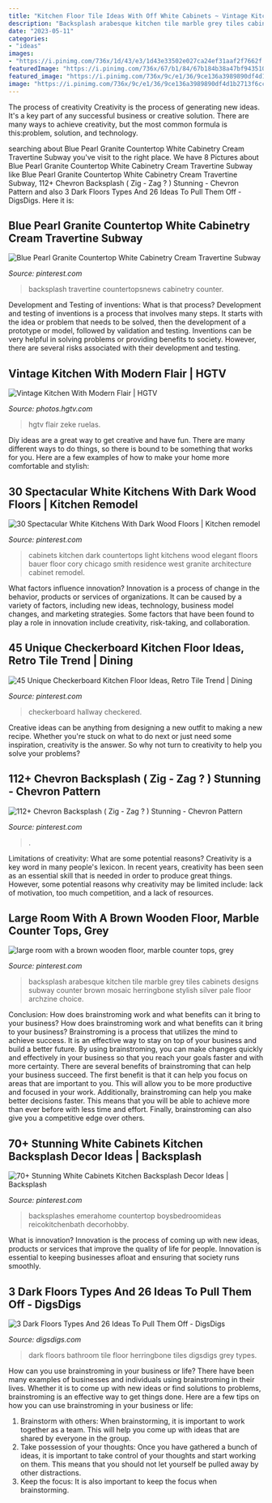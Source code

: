 ```yaml
---
title: "Kitchen Floor Tile Ideas With Off White Cabinets ~ Vintage Kitchen With Modern Flair"
description: "Backsplash arabesque kitchen tile marble grey tiles cabinets designs subway counter brown mosaic herringbone stylish silver pale floor archzine choice"
date: "2023-05-11"
categories:
- "ideas"
images:
- "https://i.pinimg.com/736x/1d/43/e3/1d43e33502e027ca24ef31aaf2f7662f.jpg"
featuredImage: "https://i.pinimg.com/736x/67/b1/84/67b184b38a47bf943510d768969f4bdb--off-white-kitchen-cabinets-off-white-kitchens.jpg"
featured_image: "https://i.pinimg.com/736x/9c/e1/36/9ce136a3989890df4d1b2713f6cc233f.jpg"
image: "https://i.pinimg.com/736x/9c/e1/36/9ce136a3989890df4d1b2713f6cc233f.jpg"
---
```



The process of creativity
Creativity is the process of generating new ideas. It's a key part of any successful business or creative solution. There are many ways to achieve creativity, but the most common formula is this:problem, solution, and technology.

	

		
searching about Blue Pearl Granite Countertop White Cabinetry Cream Travertine Subway you've visit to the right place. We have 8 Pictures about Blue Pearl Granite Countertop White Cabinetry Cream Travertine Subway like Blue Pearl Granite Countertop White Cabinetry Cream Travertine Subway, 112+ Chevron Backsplash ( Zig - Zag ? ) Stunning - Chevron Pattern and also 3 Dark Floors Types And 26 Ideas To Pull Them Off - DigsDigs. Here it is:
		
    
## Blue Pearl Granite Countertop White Cabinetry Cream Travertine Subway

<img loading=lazy src="https://i.pinimg.com/736x/9c/e1/36/9ce136a3989890df4d1b2713f6cc233f.jpg" onerror="this.onerror=null;this.src='https://tse2.mm.bing.net/th?id=OIP.PqUD-UpOzD-fXcRU9SHmkAHaLG&amp;pid=15.1';" alt="Blue Pearl Granite Countertop White Cabinetry Cream Travertine Subway">

_Source: pinterest.com_

>backsplash travertine countertopsnews cabinetry counter. 

	

Development and Testing of inventions: What is that process?
Development and testing of inventions is a process that involves many steps. It starts with the idea or problem that needs to be solved, then the development of a prototype or model, followed by validation and testing. Inventions can be very helpful in solving problems or providing benefits to society. However, there are several risks associated with their development and testing.

    
## Vintage Kitchen With Modern Flair | HGTV

<img loading=lazy src="https://hgtvhome.sndimg.com/content/dam/images/hgtv/fullset/2019/7/23/0/IO_Dee-Murphy_20s-Kitchen-Mud-Rm_1.jpg.rend.hgtvcom.966.1449.suffix/1563908366069.jpeg" onerror="this.onerror=null;this.src='https://tse1.mm.bing.net/th?id=OIP.KxOqx1udaDRkQ_xLtw4GOgHaLH&amp;pid=15.1';" alt="Vintage Kitchen With Modern Flair | HGTV">

_Source: photos.hgtv.com_

>hgtv flair zeke ruelas. 

	

Diy ideas are a great way to get creative and have fun. There are many different ways to do things, so there is bound to be something that works for you. Here are a few examples of how to make your home more comfortable and stylish: 

    
## 30 Spectacular White Kitchens With Dark Wood Floors | Kitchen Remodel

<img loading=lazy src="https://i.pinimg.com/736x/67/b1/84/67b184b38a47bf943510d768969f4bdb--off-white-kitchen-cabinets-off-white-kitchens.jpg" onerror="this.onerror=null;this.src='https://tse2.mm.bing.net/th?id=OIP.OqFDQDxGQfa3ovHa2w2itAHaLH&amp;pid=15.1';" alt="30 Spectacular White Kitchens With Dark Wood Floors | Kitchen remodel">

_Source: pinterest.com_

>cabinets kitchen dark countertops light kitchens wood elegant floors bauer floor cory chicago smith residence west granite architecture cabinet remodel. 

	

What factors influence innovation?
Innovation is a process of change in the behavior, products or services of organizations. It can be caused by a variety of factors, including new ideas, technology, business model changes, and marketing strategies.
Some factors that have been found to play a role in innovation include creativity, risk-taking, and collaboration.

    
## 45 Unique Checkerboard Kitchen Floor Ideas, Retro Tile Trend | Dining

<img loading=lazy src="https://i.pinimg.com/736x/f2/6e/50/f26e5010ded097e3002e3129c2063088.jpg" onerror="this.onerror=null;this.src='https://tse2.mm.bing.net/th?id=OIP.OCv-4_ksrUIvP7fOzvkE6gHaLH&amp;pid=15.1';" alt="45 Unique Checkerboard Kitchen Floor Ideas, Retro Tile Trend | Dining">

_Source: pinterest.com_

>checkerboard hallway checkered. 

	

Creative ideas can be anything from designing a new outfit to making a new recipe. Whether you're stuck on what to do next or just need some inspiration, creativity is the answer. So why not turn to creativity to help you solve your problems?

    
## 112+ Chevron Backsplash ( Zig - Zag ? ) Stunning - Chevron Pattern

<img loading=lazy src="https://i.pinimg.com/736x/03/ee/2b/03ee2b586317d3e2bc154dc217baaea6.jpg" onerror="this.onerror=null;this.src='https://tse4.mm.bing.net/th?id=OIP.A9DLLjP5q4qL8qTpZUHkkQHaNU&amp;pid=15.1';" alt="112+ Chevron Backsplash ( Zig - Zag ? ) Stunning - Chevron Pattern">

_Source: pinterest.com_

>. 

	

Limitations of creativity: What are some potential reasons?
Creativity is a key word in many people's lexicon. In recent years, creativity has been seen as an essential skill that is needed in order to produce great things. However, some potential reasons why creativity may be limited include: lack of motivation, too much competition, and a lack of resources.

    
## Large Room With A Brown Wooden Floor, Marble Counter Tops, Grey

<img loading=lazy src="https://i.pinimg.com/736x/1d/43/e3/1d43e33502e027ca24ef31aaf2f7662f.jpg" onerror="this.onerror=null;this.src='https://tse4.mm.bing.net/th?id=OIP.mVxegS7QfhZQE2fp_zdXDQHaLP&amp;pid=15.1';" alt="large room with a brown wooden floor, marble counter tops, grey">

_Source: pinterest.com_

>backsplash arabesque kitchen tile marble grey tiles cabinets designs subway counter brown mosaic herringbone stylish silver pale floor archzine choice. 

	

Conclusion: How does brainstroming work and what benefits can it bring to your business?
How does brainstroming work and what benefits can it bring to your business? Brainstroming is a process that utilizes the mind to achieve success. It is an effective way to stay on top of your business and build a better future. By using brainstroming, you can make changes quickly and effectively in your business so that you reach your goals faster and with more certainty. There are several benefits of brainstroming that can help your business succeed. The first benefit is that it can help you focus on areas that are important to you. This will allow you to be more productive and focused in your work. Additionally, brainstroming can help you make better decisions faster. This means that you will be able to achieve more than ever before with less time and effort. Finally, brainstroming can also give you a competitive edge over others.

    
## 70+ Stunning White Cabinets Kitchen Backsplash Decor Ideas | Backsplash

<img loading=lazy src="https://i.pinimg.com/736x/71/da/16/71da162957bc722047102b4f3e5103ad.jpg" onerror="this.onerror=null;this.src='https://tse2.mm.bing.net/th?id=OIP.wcCjC8P-dF1SErFoNIK83wHaLH&amp;pid=15.1';" alt="70+ Stunning White Cabinets Kitchen Backsplash Decor Ideas | Backsplash">

_Source: pinterest.com_

>backsplashes emerahome countertop boysbedroomideas reicokitchenbath decorhobby. 

	

What is innovation?
Innovation is the process of coming up with new ideas, products or services that improve the quality of life for people. Innovation is essential to keeping businesses afloat and ensuring that society runs smoothly.

    
## 3 Dark Floors Types And 26 Ideas To Pull Them Off - DigsDigs

<img loading=lazy src="https://www.digsdigs.com/photos/2016/07/18-black-herringbone-floor-tiles.jpg" onerror="this.onerror=null;this.src='https://tse2.mm.bing.net/th?id=OIP.wlhqJP9pOMA1W11kIYwVFgHaK-&amp;pid=15.1';" alt="3 Dark Floors Types And 26 Ideas To Pull Them Off - DigsDigs">

_Source: digsdigs.com_

>dark floors bathroom tile floor herringbone tiles digsdigs grey types. 

	

How can you use brainstroming in your business or life?
There have been many examples of businesses and individuals using brainstroming in their lives. Whether it is to come up with new ideas or find solutions to problems, brainstroming is an effective way to get things done. Here are a few tips on how you can use brainstroming in your business or life: 
1. Brainstorm with others: When brainstorming, it is important to work together as a team. This will help you come up with ideas that are shared by everyone in the group. 
2. Take possession of your thoughts: Once you have gathered a bunch of ideas, it is important to take control of your thoughts and start working on them. This means that you should not let yourself be pulled away by other distractions. 
3. Keep the focus: It is also important to keep the focus when brainstorming.

